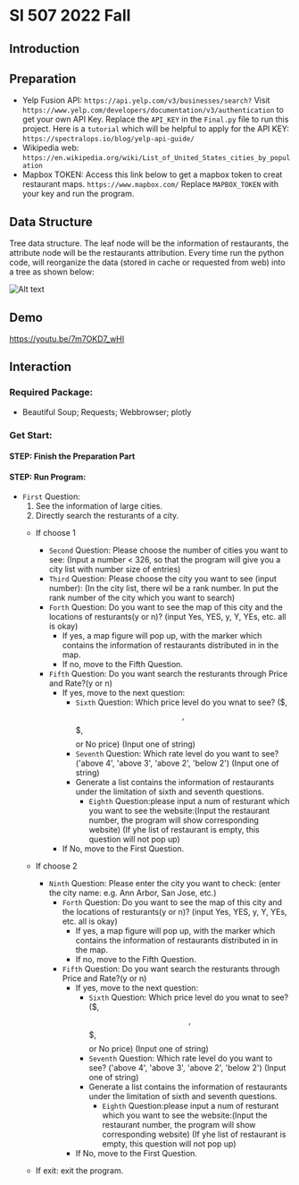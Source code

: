 # SI 507 2022 Fall

## Introduction




## Preparation
- Yelp Fusion API: `https://api.yelp.com/v3/businesses/search?`
Visit `https://www.yelp.com/developers/documentation/v3/authentication` to get your own API Key. Replace the `API_KEY` in the `Final.py` file to run this project. Here is a `tutorial` which will be helpful to apply for the API KEY:
`https://spectralops.io/blog/yelp-api-guide/`
- Wikipedia web: `https://en.wikipedia.org/wiki/List_of_United_States_cities_by_population`
- Mapbox TOKEN: Access this link below to get a mapbox token to creat restaurant maps. `https://www.mapbox.com/`
Replace `MAPBOX_TOKEN` with your key and run the program.

## Data Structure
Tree data structure. The leaf node will be the information of restaurants, the attribute node will be the restaurants attribution.
Every time run the python code, will reorganize the data (stored in cache or requested from web) into a tree as shown below:

![Alt text](https://drive.google.com/file/d/1aiAmACQnSK98GQ5pvgISrV3PNbxdvs2m/view?usp=sharing)

## Demo
https://youtu.be/7m7OKD7_wHI

## Interaction
### Required Package:
- Beautiful Soup; Requests; Webbrowser; plotly
### Get Start:
#### STEP: Finish the Preparation Part
#### STEP: Run Program:
- `First` Question:
    1. See the information of large cities.
    2. Directly search the resturants of a city.
    - If choose 1
        - `Second` Question: Please choose the number of cities you want to see: (Input a number < 326, so that the program will give you a city list with number size of entries)
        - `Third` Question: Please choose the city you want to see (input number): (In the city list, there wil be a rank number. In put the rank number of the city which you want to search)
        - `Forth` Question: Do you want to see the map of this city and the locations of resturants(y or n)? (input Yes, YES, y, Y, YEs, etc. all is okay)
            - If yes, a map figure will pop up, with the marker which contains the information of restaurants distributed in in the map.
            - If no, move to the Fifth Question.
        - `Fifth` Question: Do you want search the resturants through Price and Rate?(y or n)
            - If yes, move to the next question:
                - `Sixth` Question: Which price level do you wnat to see? ($, $$, $$$, $$$$ or No price) (Input one of string)
                - `Seventh` Question: Which rate level do you want to see? ('above 4', 'above 3', 'above 2', 'below 2') (Input one of string)
                - Generate a list contains the information of restaurants under the limitation of sixth and seventh questions.
                    - `Eighth` Question:please input a num of resturant which you want to see the website:(Input the restaurant number, the program will show corresponding website) (If yhe list of restaurant is empty, this question will not pop up)
            - If No, move to the First Question.
    - If choose 2
        - `Ninth` Question: Please enter the city you want to check: (enter the city name: e.g. Ann Arbor, San Jose, etc.)
            - `Forth` Question: Do you want to see the map of this city and the locations of resturants(y or n)? (input Yes, YES, y, Y, YEs, etc. all is okay)
                - If yes, a map figure will pop up, with the marker which contains the information of restaurants distributed in in the map.
                - If no, move to the Fifth Question.
            - `Fifth` Question: Do you want search the resturants through Price and Rate?(y or n)
                - If yes, move to the next question:
                    - `Sixth` Question: Which price level do you wnat to see? ($, $$, $$$, $$$$ or No price) (Input one of string)
                    - `Seventh` Question: Which rate level do you want to see? ('above 4', 'above 3', 'above 2', 'below 2') (Input one of string)
                    - Generate a list contains the information of restaurants under the limitation of sixth and seventh questions.
                        - `Eighth` Question:please input a num of resturant which you want to see the website:(Input the restaurant number, the program will show corresponding website) (If yhe list of restaurant is empty, this question will not pop up)
                - If No, move to the First Question.

    - If exit: exit the program.



